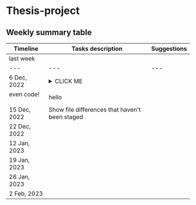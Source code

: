 # Thesis-project

## Weekly summary table

| Timeline | Tasks description | Suggestions |
| --- | --- | --- |
| last week | | |
| --- | --- | --- |
| 6 Dec, 2022 | <details><summary>CLICK ME</summary> <p> #### We can hide anything  
  even code! </p></details> | hello |
| 15 Dec, 2022 | Show file differences that haven't been staged |
| 22 Dec, 2022 | | |
| 12 Jan, 2023 | | |
| 19 Jan, 2023 | | |
| 26 Jan, 2023 | | |
| 2 Feb, 2023 | | |
